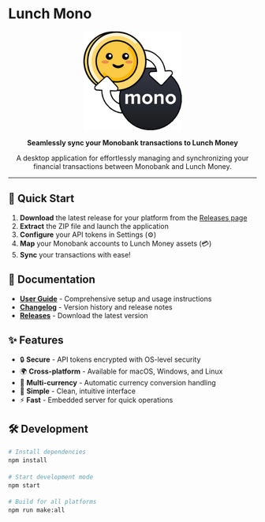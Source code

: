 # Lunch Mono

<p align="center">
  <img src="./src/icon.png" alt="Lunch Mono Logo" width="200"/>
</p>

<p align="center">
  <strong>Seamlessly sync your Monobank transactions to Lunch Money</strong>
</p>

<p align="center">
  A desktop application for effortlessly managing and synchronizing your financial transactions between Monobank and Lunch Money.
</p>

---

## 🚀 Quick Start

1. **Download** the latest release for your platform from the [Releases page](https://github.com/akutishevsky/lunchmono/releases)
2. **Extract** the ZIP file and launch the application
3. **Configure** your API tokens in Settings (⚙️)
4. **Map** your Monobank accounts to Lunch Money assets (💳)
5. **Sync** your transactions with ease!

## 📖 Documentation

- **[User Guide](./USER_GUIDE.md)** - Comprehensive setup and usage instructions
- **[Changelog](./CHANGELOG.md)** - Version history and release notes
- **[Releases](https://github.com/akutishevsky/lunchmono/releases)** - Download the latest version

## ✨ Features

- 🔒 **Secure** - API tokens encrypted with OS-level security
- 🌍 **Cross-platform** - Available for macOS, Windows, and Linux
- 💱 **Multi-currency** - Automatic currency conversion handling
- 🎯 **Simple** - Clean, intuitive interface
- ⚡ **Fast** - Embedded server for quick operations

## 🛠️ Development

```bash
# Install dependencies
npm install

# Start development mode
npm start

# Build for all platforms
npm run make:all
```

